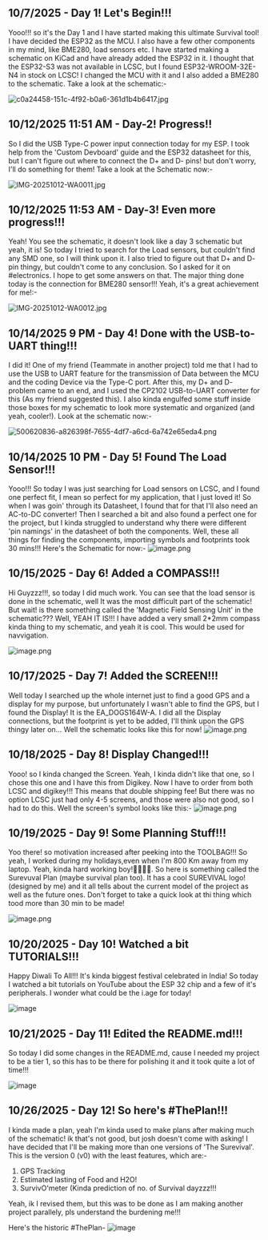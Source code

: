 <!--
  ===================    !!READ THIS NOTICE!!   ====================
  DO NOT edit this file manually. Your changes WILL BE OVERWRITTEN!
  This journal is auto generated and updated by Hack Club Blueprint.
  To edit this file, please edit your journal entries on Blueprint.
  ==================================================================
-->

## 10/7/2025 - Day 1! Let's Begin!!!  

Yooo!!! so it's the Day 1 and I have started making this ultimate Survival tool! I have decided the ESP32 as the MCU. I also have a few other components in my mind, like BME280, load sensors etc. I have started making a schematic on KiCad and have already added the ESP32 in it. I thought that the ESP32-S3 was not available in LCSC, but I found ESP32-WROOM-32E-N4 in stock on LCSC! I changed the MCU with it and I also added a BME280 to the schematic. Take a look at the schematic:-

![c0a24458-151c-4f92-b0a6-361d1b4b6417.jpg](https://blueprint.hackclub.com/user-attachments/blobs/proxy/eyJfcmFpbHMiOnsiZGF0YSI6OTI4LCJwdXIiOiJibG9iX2lkIn19--4cd800cfa603075731c0e6d7b87ae7111d46d0c5/c0a24458-151c-4f92-b0a6-361d1b4b6417.jpg)
  

## 10/12/2025 11:51 AM - Day-2! Progress!!  

So I did the USB Type-C power input connection today for my ESP. I took help from the 'Custom Devboard' guide and the ESP32 datasheet for this, but I can't figure out where to connect the D+ and D- pins! but don't worry, I'll do something for them! Take a look at the Schematic now:-


![IMG-20251012-WA0011.jpg](https://blueprint.hackclub.com/user-attachments/blobs/proxy/eyJfcmFpbHMiOnsiZGF0YSI6MTc2MiwicHVyIjoiYmxvYl9pZCJ9fQ==--6d48c73bcf384b597db7af23e77805cd13b2c67a/IMG-20251012-WA0011.jpg)
  

## 10/12/2025 11:53 AM - Day-3! Even more progress!!!  

Yeah! You see the schematic, it doesn't look like a day 3 schematic but yeah, it is! So today I tried to search for the Load sensors, but couldn't find any SMD one, so I will think upon it. I also tried to figure out that D+ and D- pin thingy, but couldn't come to any conclusion. So I asked for it on #electronics. I hope to get some answers on that. The major thing done today is the connection for BME280 sensor!!! Yeah, it's a great achievement for me!:-

![IMG-20251012-WA0012.jpg](https://blueprint.hackclub.com/user-attachments/blobs/proxy/eyJfcmFpbHMiOnsiZGF0YSI6MTc2MywicHVyIjoiYmxvYl9pZCJ9fQ==--6efa2e2257b4dfdbeb3cbd51ef222915574f9716/IMG-20251012-WA0012.jpg)

  

## 10/14/2025 9 PM - Day 4! Done with the USB-to-UART thing!!!  

I did it! One of my friend (Teammate in another project) told me that I had to use the USB to UART feature for the transmission of Data between the MCU and the coding Device via the Type-C port. After this, my D+ and D- problem came to an end, and I used the CP2102 USB-to-UART converter for this (As my friend suggested this). I also kinda engulfed some stuff inside those boxes for my schematic to look more systematic and organized (and yeah, cooler!). Look at the schematic now:- 

![500620836-a826398f-7655-4df7-a6cd-6a742e65eda4.png](https://blueprint.hackclub.com/user-attachments/blobs/proxy/eyJfcmFpbHMiOnsiZGF0YSI6MjIwNCwicHVyIjoiYmxvYl9pZCJ9fQ==--3dbc1d686da76218a2b73cf8e9bc95e21d4b0235/500620836-a826398f-7655-4df7-a6cd-6a742e65eda4.png)
  

## 10/14/2025 10 PM - Day 5! Found The Load Sensor!!!  

Yooo!!! So today I was just searching for Load sensors on LCSC, and I found one perfect fit, I mean so perfect for my application, that I just loved it! So when I was goin' through its Datasheet, I found that for that I'll also need an AC-to-DC converter! Then I searched a bit and also found a perfect one for the project, but I kinda struggled to understand why there were different 'pin namings' in the datasheet of both the components. Well, these all things for finding the components, importing symbols and footprints took 30 mins!!! Here's the Schematic for now:-
![image.png](//hc-cdn.hel1.your-objectstorage.com/s/v3/ab6c6c994a11511a03240b4e82923cd2f86be3ee_screenshot_2025-10-14_215939.png)
  

## 10/15/2025 - Day 6! Added a COMPASS!!!  

Hi Guyzzz!!!, so today I did much work. You can see that the load sensor is done in the schematic, well It was the most difficult part of the schematic! But wait! is there something called the 'Magnetic Field Sensing Unit' in the schematic??? Well, YEAH IT IS!!! I have added a very small 2*2mm compass kinda thing to my schematic, and yeah it is cool. This would be used for navvigation.

![image.png](//hc-cdn.hel1.your-objectstorage.com/s/v3/6bcc84866bcb77442a67ac3852ba5b5f64eeaaed_image.png)
  

## 10/17/2025 - Day 7! Added the SCREEN!!!  

Well today I searched up the whole internet just to find a good GPS and a display for my purpose, but unfortunately I wasn't able to find the GPS, but I found the Display! It is the EA_DOGS164W-A. I did all the Display connections, but the footprint is yet to be added, I'll think upon the GPS thingy later on... Well the schematic looks like this for now!
![image.png](//hc-cdn.hel1.your-objectstorage.com/s/v3/de8a1415bf3b56020f5001308aa6e438b8373d42_screenshot_2025-10-17_232123.png)  

## 10/18/2025 - Day 8! Display Changed!!!  

Yooo! so I kinda changed the Screen. Yeah, I kinda didn't like that one, so I chose this one and I have this from Digikey. Now I have to order from both LCSC and digikey!!! This means that double shipping fee! But there was no option LCSC just had only 4-5 screens, and those were also not good, so I had to do this. Well the screen's symbol looks like this:-
![image.png](//hc-cdn.hel1.your-objectstorage.com/s/v3/9c629d21daf00a14c840a8dda2de190e2534f052_screenshot_2025-10-18_145207.png)
  

## 10/19/2025 - Day 9! Some Planning Stuff!!!  

Yoo there! so motivation increased after peeking into the TOOLBAG!!! So yeah, I worked during my holidays,even when I'm 800 Km away from my laptop. Yeah, kinda hard working boy!👷‍♂️👷‍♂️. So here is something called the Surevuval Plan (maybe survival plan too). It has a cool SUREVIVAL logo! (designed by me) and it all tells about the current model of the project as well as the future ones. Don't forget to take a quick look at thi thing which tood more than 30 min to be made!

![image.png](//hc-cdn.hel1.your-objectstorage.com/s/v3/ece2b9c9a192850b3b201dd8bbc240aa7b9396f0_20251019_165718.jpg)  

## 10/20/2025 - Day 10! Watched a bit TUTORIALS!!!  

Happy Diwali To All!!! It's kinda biggest festival celebrated in India! So today I watched a bit tutorials on YouTube about the ESP 32 chip and a few of it's peripherals. I wonder what could be the i.age for today!

![image](//hc-cdn.hel1.your-objectstorage.com/s/v3/85367e6b5a875c0a2d6495107857e2c70424e337_caa3cad3e9bb986796f547e0309e8024.jpg)  

## 10/21/2025 - Day 11! Edited the README.md!!!  

So today I did some changes in the README.md, cause I needed my project to be a tier 1, so this has to be there for polishing it and it took quite a lot of time!!!

![image](//hc-cdn.hel1.your-objectstorage.com/s/v3/5e010132747b241b61084c1cf892efc85e5b26eb_sc.jpeg)  

## 10/26/2025 - Day 12! So here's #ThePlan!!!  

I kinda made a plan, yeah I'm kinda used to make plans after making much of the schematic! ik that's not good, but josh doesn't come with asking! I have decided that I'll be making more than one versions of 'The Surevival'. This is the version 0 (v0) with the least features, which are:-

1) GPS Tracking
2) Estimated lasting of Food and H2O!
3) SurvivO'meter (Kinda prediction of no. of Survival dayzzz!!!

Yeah, ik I revised them, but this was to be done as I am making another project parallely, pls understand the burdening me!!!

Here's the historic #ThePlan-
![image](//hc-cdn.hel1.your-objectstorage.com/s/v3/525b4bc19e8b9c155f251b6909e72a6711eca4ac_sc.jpeg)  

